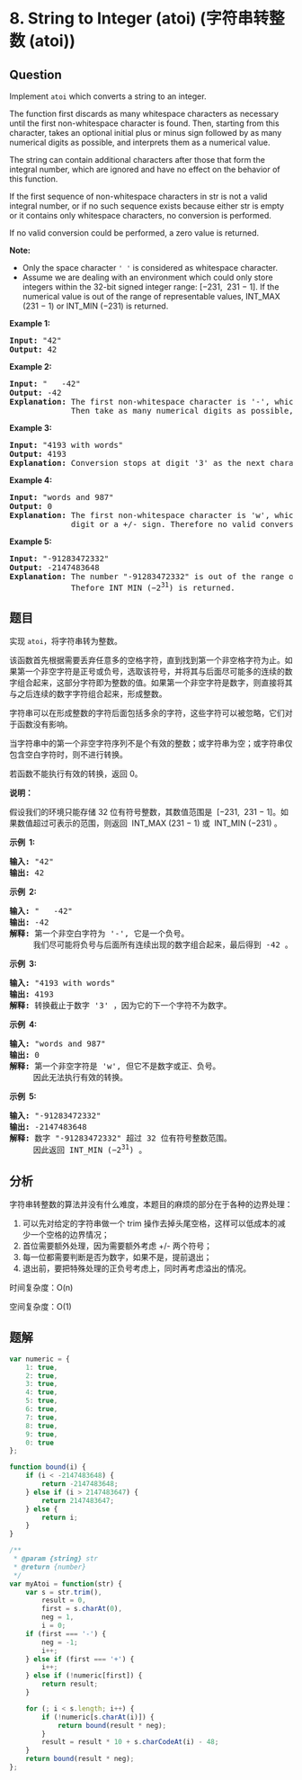 # 8. String to Integer (atoi) (字符串转整数 (atoi))

## Question

Implement `atoi` which converts a string to an integer.

The function first discards as many whitespace characters as necessary until the first non-whitespace character is found. Then, starting from this character, takes an optional initial plus or minus sign followed by as many numerical digits as possible, and interprets them as a numerical value.

The string can contain additional characters after those that form the integral number, which are ignored and have no effect on the behavior of this function.

If the first sequence of non-whitespace characters in str is not a valid integral number, or if no such sequence exists because either str is empty or it contains only whitespace characters, no conversion is performed.

If no valid conversion could be performed, a zero value is returned.

**Note:**

-   Only the space character `' '` is considered as whitespace character.
-   Assume we are dealing with an environment which could only store integers within the 32-bit signed integer range: \[−231,  231 − 1\]. If the numerical value is out of the range of representable values, INT_MAX (231 − 1) or INT_MIN (−231) is returned.

**Example 1:**

<pre><strong>Input:</strong> "42"
<strong>Output:</strong> 42
</pre>

**Example 2:**

<pre><strong>Input:</strong> "   -42"
<strong>Output:</strong> -42
<strong>Explanation:</strong> The first non-whitespace character is '-', which is the minus sign.
&nbsp;            Then take as many numerical digits as possible, which gets 42.
</pre>

**Example 3:**

<pre><strong>Input:</strong> "4193 with words"
<strong>Output:</strong> 4193
<strong>Explanation:</strong> Conversion stops at digit '3' as the next character is not a numerical digit.
</pre>

**Example 4:**

<pre><strong>Input:</strong> "words and 987"
<strong>Output:</strong> 0
<strong>Explanation:</strong> The first non-whitespace character is 'w', which is not a numerical 
&nbsp;            digit or a +/- sign. Therefore no valid conversion could be performed.</pre>

**Example 5:**

<pre><strong>Input:</strong> "-91283472332"
<strong>Output:</strong> -2147483648
<strong>Explanation:</strong> The number "-91283472332" is out of the range of a 32-bit signed integer.
&nbsp;            Thefore INT_MIN (−2<sup>31</sup>) is returned.</pre>

## 题目

实现 `atoi`，将字符串转为整数。

该函数首先根据需要丢弃任意多的空格字符，直到找到第一个非空格字符为止。如果第一个非空字符是正号或负号，选取该符号，并将其与后面尽可能多的连续的数字组合起来，这部分字符即为整数的值。如果第一个非空字符是数字，则直接将其与之后连续的数字字符组合起来，形成整数。

字符串可以在形成整数的字符后面包括多余的字符，这些字符可以被忽略，它们对于函数没有影响。

当字符串中的第一个非空字符序列不是个有效的整数；或字符串为空；或字符串仅包含空白字符时，则不进行转换。

若函数不能执行有效的转换，返回 0。

**说明：**

假设我们的环境只能存储 32 位有符号整数，其数值范围是  \[−231,  231 − 1\]。如果数值超过可表示的范围，则返回  INT_MAX (231 − 1) 或  INT_MIN (−231) 。

**示例  1:**

<pre><strong>输入:</strong> "42"
<strong>输出:</strong> 42
</pre>

**示例  2:**

<pre><strong>输入:</strong> "   -42"
<strong>输出:</strong> -42
<strong>解释: </strong>第一个非空白字符为 '-', 它是一个负号。
&nbsp;    我们尽可能将负号与后面所有连续出现的数字组合起来，最后得到 -42 。
</pre>

**示例  3:**

<pre><strong>输入:</strong> "4193 with words"
<strong>输出:</strong> 4193
<strong>解释:</strong> 转换截止于数字 '3' ，因为它的下一个字符不为数字。
</pre>

**示例  4:**

<pre><strong>输入:</strong> "words and 987"
<strong>输出:</strong> 0
<strong>解释:</strong> 第一个非空字符是 'w', 但它不是数字或正、负号。
     因此无法执行有效的转换。</pre>

**示例  5:**

<pre><strong>输入:</strong> "-91283472332"
<strong>输出:</strong> -2147483648
<strong>解释:</strong> 数字 "-91283472332" 超过 32 位有符号整数范围。 
&nbsp;    因此返回 INT_MIN (−2<sup>31</sup>) 。
</pre>

## 分析

字符串转整数的算法并没有什么难度，本题目的麻烦的部分在于各种的边界处理：

1. 可以先对给定的字符串做一个 trim 操作去掉头尾空格，这样可以低成本的减少一个空格的边界情况；
2. 首位需要额外处理，因为需要额外考虑 +/- 两个符号；
3. 每一位都需要判断是否为数字，如果不是，提前退出；
4. 退出前，要把特殊处理的正负号考虑上，同时再考虑溢出的情况。

时间复杂度：O(n)

空间复杂度：O(1)

## 题解

```javascript
var numeric = {
    1: true,
    2: true,
    3: true,
    4: true,
    5: true,
    6: true,
    7: true,
    8: true,
    9: true,
    0: true
};

function bound(i) {
    if (i < -2147483648) {
        return -2147483648;
    } else if (i > 2147483647) {
        return 2147483647;
    } else {
        return i;
    }
}

/**
 * @param {string} str
 * @return {number}
 */
var myAtoi = function(str) {
    var s = str.trim(),
        result = 0,
        first = s.charAt(0),
        neg = 1,
        i = 0;
    if (first === '-') {
        neg = -1;
        i++;
    } else if (first === '+') {
        i++;
    } else if (!numeric[first]) {
        return result;
    }

    for (; i < s.length; i++) {
        if (!numeric[s.charAt(i)]) {
            return bound(result * neg);
        }
        result = result * 10 + s.charCodeAt(i) - 48;
    }
    return bound(result * neg);
};
```
